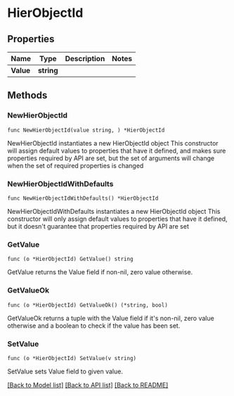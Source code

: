 # HierObjectId

## Properties

Name | Type | Description | Notes
------------ | ------------- | ------------- | -------------
**Value** | **string** |  | 

## Methods

### NewHierObjectId

`func NewHierObjectId(value string, ) *HierObjectId`

NewHierObjectId instantiates a new HierObjectId object
This constructor will assign default values to properties that have it defined,
and makes sure properties required by API are set, but the set of arguments
will change when the set of required properties is changed

### NewHierObjectIdWithDefaults

`func NewHierObjectIdWithDefaults() *HierObjectId`

NewHierObjectIdWithDefaults instantiates a new HierObjectId object
This constructor will only assign default values to properties that have it defined,
but it doesn't guarantee that properties required by API are set

### GetValue

`func (o *HierObjectId) GetValue() string`

GetValue returns the Value field if non-nil, zero value otherwise.

### GetValueOk

`func (o *HierObjectId) GetValueOk() (*string, bool)`

GetValueOk returns a tuple with the Value field if it's non-nil, zero value otherwise
and a boolean to check if the value has been set.

### SetValue

`func (o *HierObjectId) SetValue(v string)`

SetValue sets Value field to given value.



[[Back to Model list]](../README.md#documentation-for-models) [[Back to API list]](../README.md#documentation-for-api-endpoints) [[Back to README]](../README.md)


